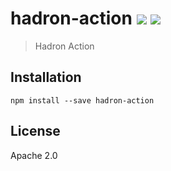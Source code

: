 # hadron-action [![][travis_img]][travis_url] [![][npm_img]][npm_url]

> Hadron Action

## Installation

```
npm install --save hadron-action
```

## License

Apache 2.0

[travis_img]: https://img.shields.io/travis/mongodb-js/hadron-action.svg?style=flat-square
[travis_url]: https://travis-ci.org/mongodb-js/hadron-action
[npm_img]: https://img.shields.io/npm/v/hadron-action.svg?style=flat-square
[npm_url]: https://www.npmjs.org/package/hadron-action
